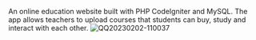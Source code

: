 An online education website built with PHP CodeIgniter and MySQL. The app allows teachers to upload courses that students can buy, study and interact with each other.
![QQ20230202-110037](https://user-images.githubusercontent.com/55920971/216205325-95794a07-eba6-4065-83ca-4fd647a2e42a.png)
